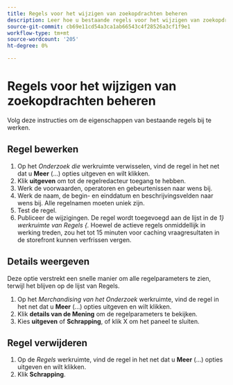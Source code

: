 ```yaml
---
title: Regels voor het wijzigen van zoekopdrachten beheren
description: Leer hoe u bestaande regels voor het wijzigen van zoekopdrachten beheert.
source-git-commit: cb69e11cd54a3ca1ab66543c4f28526a3cf1f9e1
workflow-type: tm+mt
source-wordcount: '205'
ht-degree: 0%

---
```


# Regels voor het wijzigen van zoekopdrachten beheren

Volg deze instructies om de eigenschappen van bestaande regels bij te werken.

## Regel bewerken

1. Op het *Onderzoek die* werkruimte verwisselen, vind de regel in het net dat u **Meer** (...) opties uitgeven en wilt klikken.
1. Klik **uitgeven** om tot de regelredacteur toegang te hebben.
1. Werk de voorwaarden, operatoren en gebeurtenissen naar wens bij.
1. Werk de naam, de begin- en einddatum en beschrijvingsvelden naar wens bij. Alle regelnamen moeten uniek zijn.
1. Test de regel.
1. Publiceer de wijzigingen.
De regel wordt toegevoegd aan de lijst in de *1} werkruimte van Regels {.* Hoewel de actieve regels onmiddellijk in werking treden, zou het tot 15 minuten voor caching vraagresultaten in de storefront kunnen verfrissen vergen.

## Details weergeven

Deze optie verstrekt een snelle manier om alle regelparameters te zien, terwijl het blijven op de lijst van Regels.

1. Op het *Merchandising van het Onderzoek* werkruimte, vind de regel in het net dat u **Meer** (...) opties uitgeven en wilt klikken.
1. Klik **details van de Mening** om de regelparameters te bekijken.
1. Kies **uitgeven** of **Schrapping**, of klik X om het paneel te sluiten.

## Regel verwijderen

1. Op de *Regels* werkruimte, vind de regel in het net dat u **Meer** (...) opties uitgeven en wilt klikken.
1. Klik **Schrapping**.
